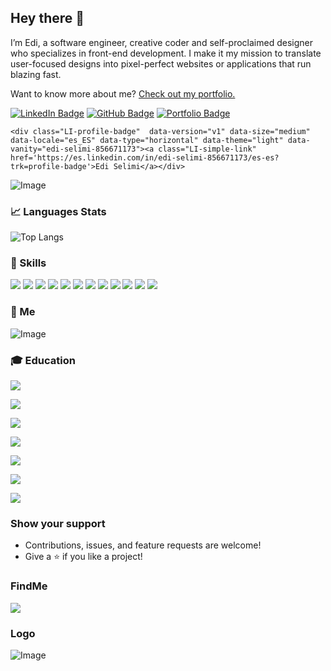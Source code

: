 ## Hey there 👋

I’m Edi, a software engineer, creative coder and self-proclaimed designer who specializes in front-end development. I make it my mission to translate user-focused designs into pixel-perfect websites or applications that run blazing fast.

Want to know more about me? [Check out my portfolio.](https://ediselimi.com)



[![LinkedIn Badge](https://img.shields.io/badge/LinkedIn-Profile-informational?style=flat&logo=linkedin&logoColor=white&color=0D76A8)](https://www.linkedin.com/in/edi-selimi-856671173/?locale=en_US)
[![GitHub Badge](https://img.shields.io/badge/Github-Profile-informational?style=flat&logo=github&logoColor=white&color=0D76A8)](https://github.com/Edi10-developer)
[![Portfolio Badge](https://img.shields.io/badge/Portfolio-Profile-informational?style=flat&logo=portfolio&logoColor=white&color=0D76A8)](https://ediselimi.com)

```<div class="LI-profile-badge"  data-version="v1" data-size="medium" data-locale="es_ES" data-type="horizontal" data-theme="light" data-vanity="edi-selimi-856671173"><a class="LI-simple-link" href='https://es.linkedin.com/in/edi-selimi-856671173/es-es?trk=profile-badge'>Edi Selimi</a></div>```

![Image](https://github.com/Edi10-developer/Portfolio-Bootstrap/blob/master/img/1.png?raw=true)



### &#x1f4c8; Languages Stats
![Top Langs](https://github-readme-stats.vercel.app/api/top-langs/?username=Edi10-developer&layout=compact)

  
  
### 💼 Skills
![](https://img.shields.io/badge/Code-HTML-informational?style=flat&logo=Html&logoColor=white&color=4AB197)
![](https://img.shields.io/badge/Code-CSS-informational?style=flat&logo=Css&logoColor=white&color=4AB197)
![](https://img.shields.io/badge/Code-Bootstrap-informational?style=flat&logo=Bootstrap&logoColor=white&color=4AB197)
![](https://img.shields.io/badge/Code-JavaScript-informational?style=flat&logo=JavaScript&logoColor=white&color=4AB197)
![](https://img.shields.io/badge/Code-JQuery-informational?style=flat&logo=jquery&logoColor=white&color=4AB197)
![](https://img.shields.io/badge/Code-React-informational?style=flat&logo=react&logoColor=white&color=4AB197)
![](https://img.shields.io/badge/Code-Redux-informational?style=flat&logo=Redux&logoColor=white&color=4AB197)
![](https://img.shields.io/badge/Code-TypeScript-informational?style=flat&logo=TypeScript&logoColor=white&color=4AB197)
![](https://img.shields.io/badge/Code-Angular-informational?style=flat&logo=angular&logoColor=white&color=4AB197)
![](https://img.shields.io/badge/Code-NodeJS-informational?style=flat&logo=NodeJS&logoColor=white&color=4AB197)
![](https://img.shields.io/badge/Code-MongoDB-informational?style=flat&logo=MongoDB&logoColor=white&color=4AB197)
![](https://img.shields.io/badge/Code-MySQL-informational?style=flat&logo=MySQL&logoColor=white&color=4AB197)



### 👤 Me
![Image](https://scontent-mad1-1.xx.fbcdn.net/v/t31.0-8/14902840_1470335899647521_7495135080121822911_o.jpg?_nc_cat=103&ccb=1-3&_nc_sid=a9b1d2&_nc_ohc=PzCDLPOZXCgAX-Fihjz&_nc_ht=scontent-mad1-1.xx&oh=c1ae1150c967c59cc405b5e51f50f87a&oe=606E35BA)



### 🎓 Education
[![](https://img.shields.io/badge/IT%20Academy-Barcelona%20Activa-%23DA007F)](https://itacademy.barcelonactiva.cat/login/index.php)

[![](https://img.shields.io/badge/Bootcamp-FreeCodeCamp-%230A0A23)](https://www.freecodecamp.org/)

[![](https://img.shields.io/badge/Academy-Udemy-%23EA5252)](https://www.udemy.com/)

[![](https://img.shields.io/badge/Courses-CCA-%2347C1AA)](https://www.the-cca.org/)

[![](https://img.shields.io/badge/Bootcamp-Scrimba-%23383516)](https://scrimba.com/dashboard)

[![](https://img.shields.io/badge/Courses-GoogleActivate-6795f7)](https://learndigital.withgoogle.com/activate/courses)

[![](https://img.shields.io/badge/Tutorials-YouTube-%23F50000)](https://www.youtube.com/)



### Show your support
- Contributions, issues, and feature requests are welcome! 
- Give a ⭐️ if you like a project!



### FindMe
![](http://api.qrserver.com/v1/create-qr-code/?color=467FBF&bgcolor=FFFFFF&data=BEGIN%3AVCARD%0AVERSION%3A2.1%0AFN%3AEdi+Selimi%0AN%3ASelimi%3BEdi%0ATITLE%3AWeb+Developer%0ATEL%3BCELL%3A0034+632+890+768%0AEMAIL%3BWORK%3BINTERNET%3Aselimi.edi.1991%40gmail.com%0AURL%3Ahttps%3A%2F%2Fediselimi.com%2F%0AADR%3A%3B%3B%3BBarcelona+%3B%3B08001%3BSpain%0AEND%3AVCARD%0A&qzone=6&margin=0&size=300x300&ecc=L)



### Logo
![Image](https://ediselimi.com/img/logoEdi.png)
